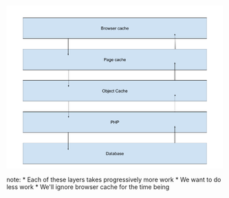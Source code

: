 
![](resources/images/request-stack-with-caching.png) <!-- .element: class="plain" style="width: 800px;" -->

note:
    * Each of these layers takes progressively more work
    * We want to do less work
    * We'll ignore browser cache for the time being
